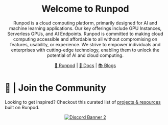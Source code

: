 <div align="center">
<h1>Welcome to Runpod</h1>

Runpod is a cloud computing platform, primarily designed for AI and machine learning applications. Our key offerings include GPU Instances, Serverless GPUs, and AI Endpoints. Runpod is committed to making cloud computing accessible and affordable to all without compromising on features, usability, or experience. We strive to empower individuals and enterprises with cutting-edge technology, enabling them to unlock the potential of AI and cloud computing.

[🔗 Runpod](https://www.runpod.io/) | [📖 Docs](https://docs.runpod.io/) | [📚 Blogs](https://blog.runpod.io/)

</div>

# 🤝 | Join the Community

Looking to get inspired? Checkout this curated list of [projects & resources](https://github.com/kodxana/Awesome-RunPod) built on Runpod.

<div align="center">

<a target="_blank" href="https://discord.gg/pJ3P2DbUUq">![Discord Banner 2](https://discordapp.com/api/guilds/912829806415085598/widget.png?style=banner2)</a>

</div>
